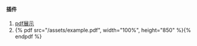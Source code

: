 #### 插件
1. [pdf展示](https://plugins.gitbook.com/plugin/embed-pdf)
2. {% pdf src="/assets/example.pdf", width="100%", height="850" %}{% endpdf %}
